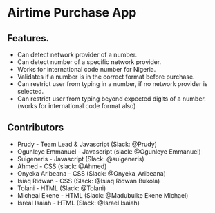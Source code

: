 # Airtime Purchase App

## Features.
- Can detect network provider of a number.
- Can detect number of a specific network provider.
- Works for international code number for Nigeria.
- Validates if a number is in the correct format before purchase.
- Can restrict user from typing in a number, if no network provider is selected.
- Can restrict user from typing beyond expected digits of a number.(works for international code format also)

## Contributors
- Prudy \- Team Lead & Javascript (Slack: @Prudy)
- Ogunleye Emmanuel \- Javascript (slack: @Ogunleye Emmanuel)
- Suigeneris \- Javascript (Slack: @suigeneris)
- Ahmed \- CSS (slack: @Ahmed)
- Onyeka Aribeana \- CSS (Slack: @Onyeka_Aribeana)
- Isiaq Ridwan \- CSS (Slack: @Isiaq Ridwan Bukola)
- Tolani \- HTML (Slack: @Tolani)
- Micheal Ekene \- HTML (Slack: @Madubuike Ekene Michael)
- Isreal Isaiah \- HTML (Slack: @Israel Isaiah)
